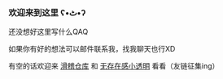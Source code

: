 ### 欢迎来到这里 ʕ•ٹ•ʔ

还没想好这里写什么QAQ

如果你有好的想法可以邮件联系我，找我聊天也行XD

有空的话欢迎来 [滑稽仓库](https://www.huaji.store/) 和 [无存在感小透明](http://ry.huaji.store/) 看看（友链征集ing）
